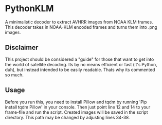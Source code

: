 # PythonKLM
A minimalistic decoder to extract AVHRR images from NOAA KLM frames.
This decoder takes in NOAA-KLM encoded frames and turns them into .png images.

## Disclaimer
This project should be considered a "guide" for those that want to get into the world of satellite decoding.
Its by no means efficient or fast (it's Python, duh), but instead intended to be easily readable.
Thats why its commented so much.

## Usage
Before you run this, you need to install Pillow and tqdm by running 'Pip install tqdm Pillow' in your console.
Then just point line 12 and 14 to your frame-file and run the script. Created images will be saved in the script directory.
This path may be changed by adjusting lines 34-38.
